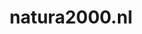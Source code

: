 ---
layout: post
title: "natura2000.nl"
internal_url: "/dutchgov/natura2000.nl.html"
subdomains_count: 5
all_subdomains_count: 13
urls_count: 5
ssl_rank: 0
http_rank: 48
url_link: /data/natura2000.nl/urls.txt
all_subdomains_link: /data/natura2000.nl/all_subdomains.txt
subdomains_link: /data/natura2000.nl/subdomains.txt
categories: dutchgov
---